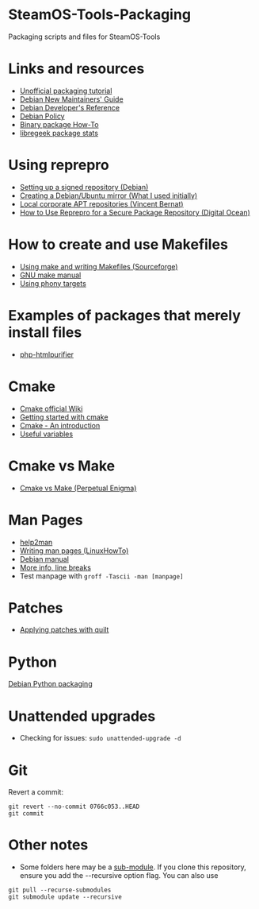 # SteamOS-Tools-Packaging

Packaging scripts and files for SteamOS-Tools

# Links and resources
* [Unofficial packaging tutorial](https://packages.debian.org/jessie/packaging-tutorial)
* [Debian New Maintainers' Guide](https://www.debian.org/doc/manuals/maint-guide/)
* [Debian Developer's Reference](http://www.debian.org/doc/manuals/developers-reference/)
* [Debian Policy](http://www.debian.org/doc/debian-policy/)
* [Binary package How-To](http://tldp.org/HOWTO/html_single/Debian-Binary-Package-Building-HOWTO/)
* [libregeek package stats](http://steamos-tools-stats.libregeek.org)

# Using reprepro
* [Setting up a signed repository (Debian)](https://wiki.debian.org/SettingUpSignedAptRepositoryWithReprepro)
* [Creating a Debian/Ubuntu mirror (What I used initially)](http://www.infrastructureanywhere.com/documentation/additional/mirrors.html)
* [Local corporate APT repositories (Vincent Bernat)](http://vincent.bernat.im/en/blog/2014-local-apt-repositories.html)
* [How to Use Reprepro for a Secure Package Repository (Digital Ocean)](https://www.digitalocean.com/community/tutorials/how-to-use-reprepro-for-a-secure-package-repository-on-ubuntu-14-04)

# How to create and use Makefiles
* [Using make and writing Makefiles (Sourceforge)](http://makepp.sourceforge.net/1.19/makepp_tutorial.html)
* [GNU make manual](https://www.gnu.org/software/make/manual/html_node/index.html#SEC_Contents)
* [Using phony targets](https://www.gnu.org/software/make/manual/html_node/Phony-Targets.html)

# Examples of packages that merely install files
* [php-htmlpurifier](http://packages.debian.org/source/sid/php-htmlpurifier)

# Cmake
* [Cmake official Wiki](https://cmake.org/Wiki/CMake)
* [Getting started with cmake](http://mathnathan.com/2010/07/getting-started-with-cmake/)
* [Cmake - An introduction](http://www.cs.swarthmore.edu/~adanner/tips/cmake.php)
* [Useful variables](https://cmake.org/Wiki/CMake_Useful_Variables#Prefixes.2C_Suffixes_.28Postfixes.29.2C_and_Extensions)

# Cmake vs Make
* [Cmake vs Make (Perpetual Enigma)](http://prateekvjoshi.com/2014/02/01/cmake-vs-make/)

# Man Pages
* [help2man](https://www.gnu.org/software/help2man/)
* [Writing man pages (LinuxHowTo)](http://www.linuxhowtos.org/System/creatingman.htm)
* [Debian manual](http://man7.org/linux/man-pages/man7/man-pages.7.html)
* [More info, line breaks](http://technicalprose.blogspot.com/2011/06/how-to-write-unix-man-page.html)
* Test manpage with `groff -Tascii -man [manpage]`

# Patches
* [Applying patches with quilt](https://raphaelhertzog.com/2012/08/08/how-to-use-quilt-to-manage-patches-in-debian-packages/)

# Python
[Debian Python packaging](https://wiki.debian.org/Python/Packaging)

# Unattended upgrades
* Checking for issues: `sudo unattended-upgrade -d`

# Git

Revert a commit:
```
git revert --no-commit 0766c053..HEAD
git commit
```

# Other notes
* Some folders here may be a [sub-module](https://git-scm.com/book/en/v2/Git-Tools-Submodules). If you clone this repository, ensure you add the --recursive option flag. You can also use

```
git pull --recurse-submodules
git submodule update --recursive
```
